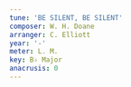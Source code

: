 ```yaml
---
tune: 'BE SILENT, BE SILENT'
composer: W. H. Doane
arranger: C. Elliott
year: '-'
meter: L. M.
key: B♭ Major
anacrusis: 0
---
```

